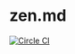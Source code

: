 zen.md
======


[![Circle CI](https://circleci.com/gh/christian-fei/zen.md.svg?style=svg)](https://circleci.com/gh/christian-fei/zen.md)
